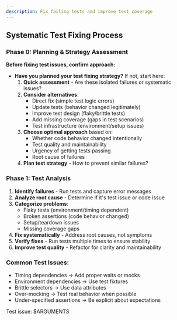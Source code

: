 ```yaml
---
description: Fix failing tests and improve test coverage
---
```


## Systematic Test Fixing Process

### Phase 0: Planning & Strategy Assessment
**Before fixing test issues, confirm approach:**
- **Have you planned your test fixing strategy?** If not, start here:
  1. **Quick assessment** - Are these isolated failures or systematic issues?
  2. **Consider alternatives**:
     - Direct fix (simple test logic errors)
     - Update tests (behavior changed legitimately)
     - Improve test design (flaky/brittle tests)
     - Add missing coverage (gaps in test scenarios)
     - Test infrastructure (environment/setup issues)
  3. **Choose optimal approach** based on:
     - Whether code behavior changed intentionally
     - Test quality and maintainability
     - Urgency of getting tests passing
     - Root cause of failures
  4. **Plan test strategy** - How to prevent similar failures?

### Phase 1: Test Analysis
1. **Identify failures** - Run tests and capture error messages
2. **Analyze root cause** - Determine if it's test issue or code issue
3. **Categorize problems**:
   - Flaky tests (environment/timing dependent)
   - Broken assertions (code behavior changed)
   - Setup/teardown issues
   - Missing coverage gaps
4. **Fix systematically** - Address root causes, not symptoms
5. **Verify fixes** - Run tests multiple times to ensure stability
6. **Improve test quality** - Refactor for clarity and maintainability

### Common Test Issues:
- Timing dependencies → Add proper waits or mocks
- Environment dependencies → Use test fixtures
- Brittle selectors → Use data attributes
- Over-mocking → Test real behavior when possible
- Under-specified assertions → Be explicit about expectations

Test issue: $ARGUMENTS